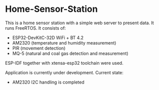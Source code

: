 # Home-Sensor-Station

This is a home sensor station with a simple web server to present data. It runs FreeRTOS. It consists of:
- ESP32-DevKitC-32D WiFi + BT 4.2 
- AM2320 (temperature and humidity measurement)
- PIR (movement detection)
- MQ-5 (natural and coal gas detection and measurement)

ESP-IDF together with xtensa-esp32 toolchain were used.

Application is currently under development. Current state:
- AM2320 I2C handling is completed
